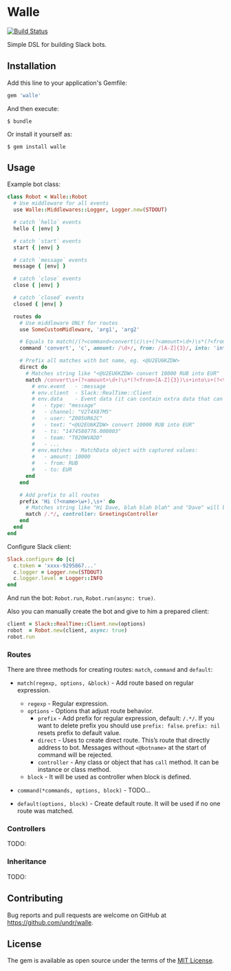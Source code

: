 # Walle

[![Build Status](https://travis-ci.org/undr/walle.svg?branch=master)](https://travis-ci.org/undr/walle)

Simple DSL for building Slack bots.

## Installation

Add this line to your application's Gemfile:

```ruby
gem 'walle'
```

And then execute:

```
$ bundle
```

Or install it yourself as:

```
$ gem install walle
```

## Usage

Example bot class:

```ruby
class Robot < Walle::Robot
  # Use middleware for all events
  use Walle::Middlewares::Logger, Logger.new(STDOUT)

  # catch `hello` events
  hello { |env| }

  # catch `start` events
  start { |env| }

  # catch `message` events
  message { |env| }

  # catch `close` events
  close { |env| }

  # catch `closed` events
  closed { |env| }

  routes do
    # Use middleware ONLY for routes
    use SomeCustomMidleware, 'arg1', 'arg2'

    # Equals to match(/(?<command>convert|c)\s+(?<amount>\d+)\s*(?<from>[A-Z]{3})\s+into\s+(?<to>[A-Z]{3})/, controller: CurrencyConvertor)
    command 'convert', 'c', amount: /\d+/, from: /[A-Z]{3}/, into: 'into', to: /[A-Z]{3}/, delimiter: /\s+/, controller: CurrencyConvertor

    # Prefix all matches with bot name, eg. <@U2EU6KZDW>
    direct do
      # Matches string like "<@U2EU6KZDW> convert 10000 RUB into EUR"
      match /convert\s+(?<amount>\d+)\s*(?<from>[A-Z]{3})\s+into\s+(?<to>[A-Z]{3})/ do |env|
        # env.event   - :message
        # env.client  - Slack::RealTime::Client
        # env.data    - Event data (it can contain extra data that can be added in middlewares)
        #   - type: "message"
        #   - channel: "V2T4X87M5"
        #   - user: "Z005UR62C"
        #   - text: "<@U2EU6KZDW> convert 10000 RUB into EUR"
        #   - ts: "1474580776.000003"
        #   - team: "T020WVADD"
        #   - ...
        # env.matches - MatchData object with captured values:
        #   - amount: 10000
        #   - from: RUB
        #   - to: EUR
      end
    end

    # Add prefix to all routes
    prefix 'Hi (?<name>\w+),\s+' do
      # Matches string like "Hi Dave, blah blah blah" and "Dave" will be captured in env.matches[:name]
      match /.*/, controller: GreetingsController
    end
  end
end
```

Configure Slack client:

```ruby
Slack.configure do |c|
  c.token = 'xxxx-9295867...'
  c.logger = Logger.new(STDOUT)
  c.logger.level = Logger::INFO
end
```

And run the bot: `Robot.run`, `Robot.run(async: true)`.

Also you can manually create the bot and give to him a prepared client:

```ruby
client = Slack::RealTime::Client.new(options)
robot  = Robot.new(client, async: true)
robot.run
```

### Routes

There are three methods for creating routes: `match`, `command` and `default`:

- `match(regexp, options, &block)` - Add route based on regular expression.
  - `regexp` - Regular expression.
  - `options` - Options that adjust route behavior.
    - `prefix` - Add prefix for regular expression, default: `/.*/`. If you want to delete prefix you should use `prefix: false`. `prefix: nil` resets prefix to default value.
    - `direct` -  Uses to create direct route. This’s route that directly address to bot. Messages without `<@botname>` at the start of command will be rejected.
    - `controller` - Any class or object that has `call` method. It can be instance or class method.
  - `block` - It will be used as controller when block is defined.


- `command(*commands, options, block)` - TODO...

- `default(options, block)` - Create default route. It will be used if no one route was matched.

### Controllers

TODO:

### Inheritance

TODO:

## Contributing

Bug reports and pull requests are welcome on GitHub at https://github.com/undr/walle.

## License

The gem is available as open source under the terms of the [MIT License](http://opensource.org/licenses/MIT).

